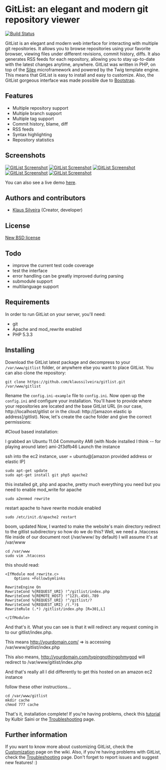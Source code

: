 # GitList: an elegant and modern git repository viewer
[![Build Status](https://secure.travis-ci.org/klaussilveira/gitlist.png)](http://travis-ci.org/klaussilveira/gitlist)

GitList is an elegant and modern web interface for interacting with multiple git repositories. It allows you to browse repositories using your favorite browser, viewing files under different revisions, commit history, diffs. It also generates RSS feeds for each repository, allowing you to stay up-to-date with the latest changes anytime, anywhere. GitList was written in PHP, on top of the [Silex](http://silex.sensiolabs.org/) microframework and powered by the Twig template engine. This means that GitList is easy to install and easy to customize. Also, the GitList gorgeous interface was made possible due to [Bootstrap](http://twitter.github.com/bootstrap/). 

## Features
* Multiple repository support
* Multiple branch support
* Multiple tag support
* Commit history, blame, diff
* RSS feeds
* Syntax highlighting
* Repository statistics

## Screenshots
[![GitList Screenshot](http://dl.dropbox.com/u/62064441/th1.jpg)](http://cloud.github.com/downloads/klaussilveira/gitlist/1.jpg)
[![GitList Screenshot](http://dl.dropbox.com/u/62064441/th2.jpg)](http://cloud.github.com/downloads/klaussilveira/gitlist/2.jpg)
[![GitList Screenshot](http://dl.dropbox.com/u/62064441/th3.jpg)](http://cloud.github.com/downloads/klaussilveira/gitlist/3.jpg)
[![GitList Screenshot](http://dl.dropbox.com/u/62064441/th4.jpg)](http://cloud.github.com/downloads/klaussilveira/gitlist/4.jpg)
[![GitList Screenshot](http://dl.dropbox.com/u/62064441/th5.jpg)](http://cloud.github.com/downloads/klaussilveira/gitlist/5.jpg)

You can also see a live demo [here](http://git.gofedora.com).

## Authors and contributors
* [Klaus Silveira](http://www.klaussilveira.com) (Creator, developer)

## License
[New BSD license](http://www.opensource.org/licenses/bsd-license.php)

## Todo
* improve the current test code coverage
* test the interface
* error handling can be greatly improved during parsing
* submodule support
* multilanguage support

## Requirements
In order to run GitList on your server, you'll need:

* git
* Apache and mod_rewrite enabled
* PHP 5.3.3




## Installing
Download the GitList latest package and decompress to your `/var/www/gitlist` folder, or anywhere else you want to place GitList. You can also clone the repository:

```
git clone https://github.com/klaussilveira/gitlist.git /var/www/gitlist
```

Rename the `config.ini-example` file to `config.ini`. Now open up the `config.ini` and configure your installation. You'll have to provide where your repositories are located and the base GitList URL (in our case, http://localhost/gitlist or in the cloud: http://[amazon elastic ip address]/gitlist). Now, let's create the cache folder and give the correct permissions:



#Cloud based installation:

I grabbed an Ubuntu 11.04 Community AMI (with Node installed I think -- for playing around later)
ami-2f3dfb46
Launch the instance 

ssh into the ec2 instance,  user = ubuntu@[amazon provided address or elastic IP]

```
sudo apt-get update
sudo apt-get install git php5 apache2
```
this installed git, php and apache, pretty much everything you need
but you need to enable mod_write for apache

```
sudo a2enmod rewrite
```

restart apache to have rewrite module enabled

```
sudo /etc/init.d/apache2 restart
```


boom, updated
Now, I wanted to make the website's main directory redirect to the gitlist subdirectory so how do we do this? Well, we need a .htaccess file inside of our document root (/var/www/ by default)
I will assume it's at /var/www

```
cd /var/www
sudo vim .htaccess
```

this should read:
```
<IfModule mod_rewrite.c>
    Options +FollowSymlinks

RewriteEngine On
RewriteCond %{REQUEST_URI} !^/gitlist/index.php
RewriteCond %{REMOTE_HOST} !^123\.456\.789
RewriteCond %{REQUEST_URI} !^/gitlist/?
RewriteCond %{REQUEST_URI} /(.*)$
RewriteRule (.*) /gitlist/index.php [R=301,L]

</IfModule>
```
And that's it. What you can see is that it will redirect any request coming in to our gitlist/index.php.

This means http://yourdomain.com/ => is accessing /var/www/gitlist/index.php

This also means, http://yourdomain.com/typingnothingohmygod will redirect to /var/www/gitlist/index.php

And that's really all I did differently to get this hosted on an amazon ec2 instance

follow these other instructions...


```
cd /var/www/gitlist
mkdir cache
chmod 777 cache
```

That's it, installation complete! If you're having problems, check this [tutorial](http://gofedora.com/insanely-awesome-web-interface-git-repos/) by Kulbir Saini or the [Troubleshooting](https://github.com/klaussilveira/gitlist/wiki/Troubleshooting) page.

## Further information
If you want to know more about customizing GitList, check the [Customization](https://github.com/klaussilveira/gitlist/wiki/Customizing) page on the wiki. Also, if you're having problems with GitList, check the [Troubleshooting](https://github.com/klaussilveira/gitlist/wiki/Troubleshooting) page. Don't forget to report issues and suggest new features! :)
